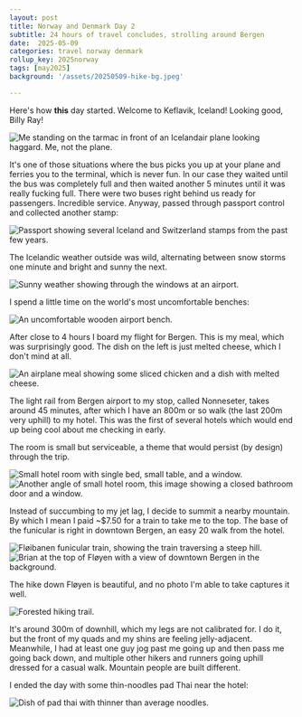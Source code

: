 ```yaml
---
layout: post
title: Norway and Denmark Day 2
subtitle: 24 hours of travel concludes, strolling around Bergen
date:  2025-05-09
categories: travel norway denmark
rollup_key: 2025norway
tags: [may2025]
background: '/assets/20250509-hike-bg.jpeg'

---
```


Here's how **this** day started. Welcome to Keflavik, Iceland! Looking good, Billy Ray!

<img src="/assets/20250509-offtheplane.jpg" alt="Me standing on the tarmac in front of an Icelandair plane looking haggard. Me, not the plane." />

It's one of those situations where the bus picks you up at your plane and ferries you to the terminal, which is never fun. In our case they waited until the bus was completely full and then waited another 5 minutes until it was really fucking full. There were two buses right behind us ready for passengers. Incredible service. Anyway, passed through passport control and collected another stamp:

<img src="/assets/20250509-passportstamp.jpg" alt="Passport showing several Iceland and Switzerland stamps from the past few years." />

The Icelandic weather outside was wild, alternating between snow storms one minute and bright and sunny the next.

<img src="/assets/20250509-sunny-lounge.jpg" alt="Sunny weather showing through the windows at an airport." />

I spend a little time on the world's most uncomfortable benches:

<img src="/assets/20250509-kef-benches.jpg" alt="An uncomfortable wooden airport bench." />

After close to 4 hours I board my flight for Bergen. This is my meal, which was surprisingly good. The dish on the left is just melted cheese, which I don't mind at all.

<img src="/assets/20250509-flight-meal.jpg" alt="An airplane meal showing some sliced chicken and a dish with melted cheese." />

The light rail from Bergen airport to my stop, called Nonneseter, takes around 45 minutes, after which I have an 800m or so walk (the last 200m very uphill) to my hotel. This was the first of several hotels which would end up being cool about me checking in early.

The room is small but serviceable, a theme that would persist (by design) through the trip.

<img src="/assets/20250509-hotel-park-room.jpg" alt="Small hotel room with single bed, small table, and a window." />

<img src="/assets/20250509-park-hotel-2.jpg" alt="Another angle of small hotel room, this image showing a closed bathroom door and a window." />

Instead of succumbing to my jet lag, I decide to summit a nearby mountain. By which I mean I paid ~$7.50 for a train to take me to the top. The base of the funicular is right in downtown Bergen, an easy 20 walk from the hotel. 

<img src="/assets/20250509-funicular.jpeg" alt="Fløibanen funicular train, showing the train traversing a steep hill." />

<img src="/assets/20250509-floibanen-top.jpg" alt="Brian at the top of Fløyen with a view of downtown Bergen in the background." />

The hike down Fløyen is beautiful, and no photo I'm able to take captures it well. 

<img src="/assets/20250509-hikedown.jpg" alt="Forested hiking trail." />

It's around 300m of downhill, which my legs are not calibrated for. I do it, but the front of my quads and my shins are feeling jelly-adjacent. Meanwhile, I had at least one guy jog past me going up and then pass me going back down, and multiple other hikers and runners going uphill dressed for a casual walk. Mountain people are built different.

I ended the day with some thin-noodles pad Thai near the hotel:

<img src="/assets/20250509-padthai.jpg" alt="Dish of pad thai with thinner than average noodles." />


